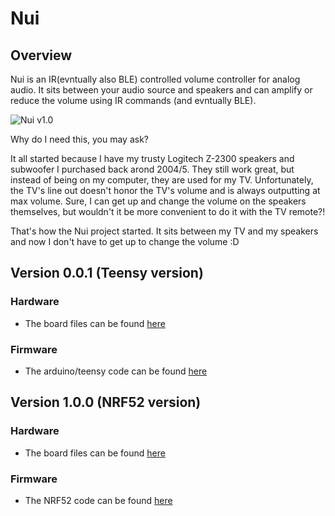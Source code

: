 # Nui

## Overview

Nui is an IR(evntually also BLE) controlled volume controller for analog audio. It sits between your audio source and speakers and can amplify or reduce the volume using IR commands (and evntually BLE).

![Nui v1.0](/images/nui_v1p0.jpg)

Why do I need this, you may ask?

It all started because I have my trusty Logitech Z-2300 speakers and subwoofer I purchased back arond 2004/5. They still work great, but instead of being on my computer, they are used for my TV. Unfortunately, the TV's line out doesn't honor the TV's volume and is always outputting at max volume. Sure, I can get up and change the volume on the speakers themselves, but wouldn't it be more convenient to do it with the TV remote?!

That's how the Nui project started. It sits between my TV and my speakers and now I don't have to get up to change the volume :D

## Version 0.0.1 (Teensy version)

### Hardware
* The board files can be found [here](https://github.com/alvarop/nui/releases/tag/releases%2Fhw%2Fv0.0.1)

### Firmware
* The arduino/teensy code can be found [here](fw/teensy/nui.ino)

## Version 1.0.0 (NRF52 version)

### Hardware
* The board files can be found [here](hw/)

### Firmware
* The NRF52 code can be found [here](fw/nui/)
